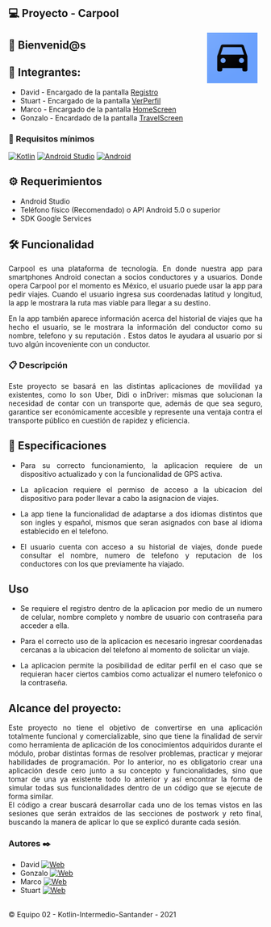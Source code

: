 ## 💻 Proyecto - Carpool
<img src="images/carpool.png" align="right" height="100" width="100" hspace="10">

## :wave: Bienvenid@s



## :busts_in_silhouette: Integrantes: 

* David - Encargado de la pantalla [Registro](https://github.com/olvera93/AndroidStudio_Carpool/tree/register)
* Stuart - Encargado de la pantalla [VerPerfil](https://github.com/olvera93/AndroidStudio_Carpool/tree/Ver_Perfil)
* Marco - Encargado de la pantalla [HomeScreen](https://github.com/olvera93/AndroidStudio_Carpool/tree/HomeScreen)
* Gonzalo - Encardado de la pantalla [TravelScreen](https://github.com/olvera93/AndroidStudio_Carpool/tree/Travel_Standby_Screen)

<div style="text-align: justify;">

### 🔧 Requisitos mínimos
[![Kotlin](https://img.shields.io/badge/Kotlin-1.5-purple?longCache=true&style=popout-square)](https://kotlinlang.org)
[![Android Studio](https://img.shields.io/badge/Android_Studio-4.2-blue.svg?longCache=true&style=popout-square)](https://developer.android.com/studio)
[![Android](https://img.shields.io/badge/Android-5.4-green.svg?longCache=true&style=popout-square)](https://www.android.com)

## :gear: Requerimientos
- Android Studio
- Teléfono físico (Recomendado) o API Android 5.0 o superior
- SDK Google Services

## 🛠️ Funcionalidad
  
Carpool es una plataforma de tecnología. En donde nuestra app para smartphones Android conectan a socios conductores y a usuarios.
Donde opera Carpool por el momento es México, el usuario puede usar la app para pedir viajes. Cuando el usuario ingresa sus coordenadas latitud y longitud, la app le mostrara la ruta mas viable para llegar a su destino.

En la app también aparece información acerca del historial de viajes que ha hecho el usuario, se le mostrara la información del conductor como su nombre, telefono y su reputación . Estos datos le ayudara al usuario por si tuvo algún incoveniente con un conductor.

### :clipboard:  Descripción

Este proyecto se basará en las distintas aplicaciones de movilidad ya existentes, como lo son Uber, Didi o inDriver: mismas que solucionan la necesidad de contar con un transporte que, además de que sea seguro, garantice ser económicamente accesible y represente una ventaja contra el transporte público en cuestión de rapidez y eficiencia.

## :notebook: Especificaciones

* Para su correcto funcionamiento, la aplicacion requiere de un dispositivo actualizado y con la funcionalidad de GPS activa.

* La aplicacion requiere el permiso de acceso a la ubicacion del dispositivo para poder llevar a cabo la asignacion de viajes.

* La app tiene la funcionalidad de adaptarse a dos idiomas distintos que son ingles y español, mismos que seran asignados con base al idioma establecido en el telefono.

* El usuario cuenta con acceso a su historial de viajes, donde puede consultar el nombre, numero de telefono y reputacion de los conductores con los que previamente ha viajado.

## Uso

* Se requiere el registro dentro de la aplicacion por medio de un numero de celular, nombre completo y nombre de usuario con contraseña para acceder a ella.

* Para el correcto uso de la aplicacion es necesario ingresar coordenadas cercanas a la ubicacion del telefono al momento de solicitar un viaje.

* La aplicacion permite la posibilidad de editar perfil en el caso que se requieran hacer ciertos cambios como actualizar el numero telefonico o la contraseña.

## Alcance del proyecto:
  
Este proyecto no tiene el objetivo de convertirse en una aplicación totalmente funcional y comercializable, sino que tiene la finalidad de servir como herramienta de aplicación de los conocimientos adquiridos durante el módulo, probar distintas formas de resolver problemas, practicar  y mejorar habilidades de programación. Por lo anterior, no es obligatorio crear una aplicación desde cero junto a su concepto y funcionalidades, sino que tomar de una ya existente todo lo anterior y así encontrar la forma de simular todas sus funcionalidades dentro de un código que se ejecute de forma similar.  
El código a crear buscará desarrollar cada uno de los temas vistos en las sesiones que serán extraídos de las secciones de postwork y reto final, buscando la manera de aplicar lo que se explicó durante cada sesión.

</div>

<footer>
  <h3> Autores ✒️</h3>
  
  * David [![Web](https://img.shields.io/badge/GitHub-daviders98-14a1f0?style=for-the-badge&logo=github&logoColor=white&labelColor=101010)](https://github.com/daviders98)<br>
  * Gonzalo [![Web](https://img.shields.io/badge/GitHub-olvera93-14a1f0?style=for-the-badge&logo=github&logoColor=white&labelColor=101010)](https://github.com/olvera93)<br>
  * Marco [![Web](https://img.shields.io/badge/GitHub-mibarra24-14a1f0?style=for-the-badge&logo=github&logoColor=white&labelColor=101010)](https://github.com/mibarra24)<br>
  * Stuart [![Web](https://img.shields.io/badge/GitHub-StuartGa-14a1f0?style=for-the-badge&logo=github&logoColor=white&labelColor=101010)](https://github.com/StuartGa)
  
  <p><br /> &copy; Equipo 02 - Kotlin-Intermedio-Santander  -  2021
  </p>
  <footer>



